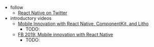 * follow
  * [React Native on Twitter](https://twitter.com/intent/follow?screen_name=reactnative&region=follow_link)
* introductory videos
  * [Mobile Innovation with React Native, ComponentKit, and Litho](https://www.youtube.com/embed/NCAY0HIfrwc)
    * TODO:
  * [FB 2019: Mobile innovation with React Native](https://www.youtube.com/embed/wUDeLT6WXnQ)
    * TODO: